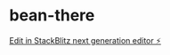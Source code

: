 # bean-there

[Edit in StackBlitz next generation editor ⚡️](https://stackblitz.com/~/github.com/bdownz93/bean-there)
